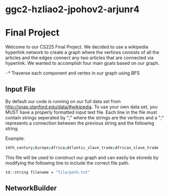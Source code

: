 # ggc2-hzliao2-jpohov2-arjunr4

# Final Project

Welcome to our CS225 Final Project. We decided to use a wikipedia hyperlink network to create a graph where the vertices consists of all the articles and the edges connect any two articles that are connected via hyperlink. 
We wanted to accomplish four main goals based on our graph.

⋅⋅* Traverse each component and vertex in our graph using BFS
          

## Input File

By default our code is running on our full data set from http://snap.stanford.edu/data/#wikipedia. To use your own data set, you MUST have a properly formatted input text file. Each line in the file must contain strings seperated by ";" where the strings are the vertices and a ";" represents a connection between the previous string and the following string.

Example:

```bash
14th_century;Europe;Africa;Atlantic_slave_trade;African_slave_trade
```

This file will be used to construct our graph and can easily be storeds by modifying the following line to include the correct file path.

```bash
td::string filename = "file/path.txt"
```

## NetworkBuilder




